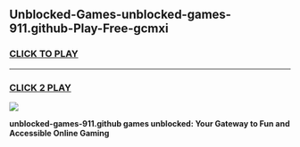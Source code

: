
## Unblocked-Games-unblocked-games-911.github-Play-Free-gcmxi
<h3>
<a href="https://premium76.site?title=unblocked-games-911.github&ref=19M">CLICK TO PLAY</a></h3>
<hr>

<h3>
<a href="https://premium76.site?title=unblocked-games-911.github&ref=19M">CLICK 2 PLAY</a>
  
</h3>

<a href="https://premium76.site?title=unblocked-games-911.github&ref=19M"><img src="https://clearcache.store/games.png"></a>


**unblocked-games-911.github games unblocked: Your Gateway to Fun and Accessible Online Gaming**

